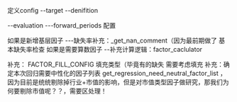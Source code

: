 定义config
--target
--denifition

--evaluation
---forward_periods 配置

如果是新增基层因子
---缺失率补充：_get_nan_comment（因为最前期做了 基本缺失率检查
如果是需要算数因子
--补充计算逻辑：factor_caclulator

补充： FACTOR_FILL_CONFIG 填充类型（毕竟有的缺失 需要考虑填充
补充：确定本次回归需要中性化的因子列表 get_regression_need_neutral_factor_list ，因为目前是统统剔除掉行业+市值的影响，但是对市值类型因子做研究，那我们为何要剔除市值呢？？，需要区处理！